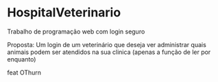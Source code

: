 # HospitalVeterinario
Trabalho de programação web com login seguro

Proposta: Um login de um veterinário que deseja ver administrar quais animais podem ser atendidos na sua clinica (apenas a função de ler por enquanto)

feat OThurn

